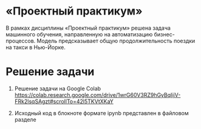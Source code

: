 # «Проектный практикум»

В рамках дисциплины «Проектный практикум» решена задача машинного обучения, направленную на автоматизацию бизнес-процессов. Модель предсказывает общую продолжительность поездки на такси в Нью-Йорке.

# Решение задачи
1. Решение задачи на Google Colab
https://colab.research.google.com/drive/1wrG60V3RZ9hGyBqIijV-FRk2lsqSAgzt#scrollTo=42l5TKVtXKaY

2. Исходный код в блокноте формате ipynb представлен в файловом разделе
